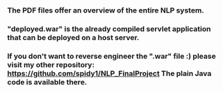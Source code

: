 ### The PDF files offer an overview of the entire NLP system.
### "deployed.war" is the already compiled servlet application that can be deployed on a host server.
### If you don't want to reverse engineer the ".war" file :) please visit my other repository: https://github.com/spidy1/NLP_FinalProject  The plain Java code is available there.
